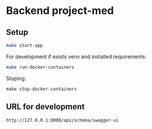 # Backend project-med

## Setup
```bash
make start-app
```
For development if exists venv and installed requirements:
```bash
make run-docker-containers
```

Stoping:
```
make stop-docker-containers
```
## URL for development
```
http://127.0.0.1:8000/api/schema/swagger-ui
```